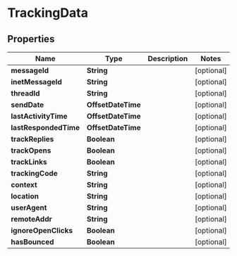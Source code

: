 

# TrackingData


## Properties

| Name | Type | Description | Notes |
|------------ | ------------- | ------------- | -------------|
|**messageId** | **String** |  |  [optional] |
|**inetMessageId** | **String** |  |  [optional] |
|**threadId** | **String** |  |  [optional] |
|**sendDate** | **OffsetDateTime** |  |  [optional] |
|**lastActivityTime** | **OffsetDateTime** |  |  [optional] |
|**lastRespondedTime** | **OffsetDateTime** |  |  [optional] |
|**trackReplies** | **Boolean** |  |  [optional] |
|**trackOpens** | **Boolean** |  |  [optional] |
|**trackLinks** | **Boolean** |  |  [optional] |
|**trackingCode** | **String** |  |  [optional] |
|**context** | **String** |  |  [optional] |
|**location** | **String** |  |  [optional] |
|**userAgent** | **String** |  |  [optional] |
|**remoteAddr** | **String** |  |  [optional] |
|**ignoreOpenClicks** | **Boolean** |  |  [optional] |
|**hasBounced** | **Boolean** |  |  [optional] |



